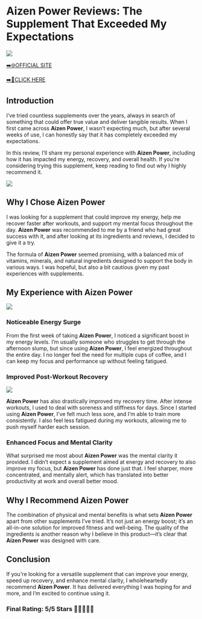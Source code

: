# **Aizen Power Reviews**: The Supplement That Exceeded My Expectations

[![](https://static.vecteezy.com/system/resources/thumbnails/019/896/014/small/buy-now-gradient-button-with-cart-symbol-buy-now-illustration-png.png)](https://edetoop.top/lander/sugarpreland-1/airpow.html) 

[➡️🌐OFFICIAL SITE](https://edetoop.top/lander/sugarpreland-1/airpow.html) 

[➡️🔗CLICK HERE](https://edetoop.top/lander/sugarpreland-1/airpow.html) 


## Introduction

I’ve tried countless supplements over the years, always in search of something that could offer true value and deliver tangible results. When I first came across **Aizen Power**, I wasn’t expecting much, but after several weeks of use, I can honestly say that it has completely exceeded my expectations.

In this review, I’ll share my personal experience with **Aizen Power**, including how it has impacted my energy, recovery, and overall health. If you're considering trying this supplement, keep reading to find out why I highly recommend it.

[![](https://wallpapers.com/images/hd/red-order-now-button-udg4jcj4arvn8b0n-2.png)](https://edetoop.top/lander/sugarpreland-1/airpow.html)  

## Why I Chose **Aizen Power**

I was looking for a supplement that could improve my energy, help me recover faster after workouts, and support my mental focus throughout the day. **Aizen Power** was recommended to me by a friend who had great success with it, and after looking at its ingredients and reviews, I decided to give it a try.

The formula of **Aizen Power** seemed promising, with a balanced mix of vitamins, minerals, and natural ingredients designed to support the body in various ways. I was hopeful, but also a bit cautious given my past experiences with supplements.

## My Experience with **Aizen Power**

[![](https://static.vecteezy.com/system/resources/thumbnails/019/896/014/small/buy-now-gradient-button-with-cart-symbol-buy-now-illustration-png.png)](https://edetoop.top/lander/sugarpreland-1/airpow.html)

### Noticeable Energy Surge

From the first week of taking **Aizen Power**, I noticed a significant boost in my energy levels. I’m usually someone who struggles to get through the afternoon slump, but since using **Aizen Power**, I feel energized throughout the entire day. I no longer feel the need for multiple cups of coffee, and I can keep my focus and performance up without feeling fatigued.

### Improved Post-Workout Recovery

[![](https://wallpapers.com/images/hd/red-order-now-button-udg4jcj4arvn8b0n-2.png)](https://edetoop.top/lander/sugarpreland-1/airpow.html)  

**Aizen Power** has also drastically improved my recovery time. After intense workouts, I used to deal with soreness and stiffness for days. Since I started using **Aizen Power**, I’ve felt much less sore, and I’m able to train more consistently. I also feel less fatigued during my workouts, allowing me to push myself harder each session.

### Enhanced Focus and Mental Clarity

What surprised me most about **Aizen Power** was the mental clarity it provided. I didn’t expect a supplement aimed at energy and recovery to also improve my focus, but **Aizen Power** has done just that. I feel sharper, more concentrated, and mentally alert, which has translated into better productivity at work and overall better mood.

## Why I Recommend **Aizen Power**

The combination of physical and mental benefits is what sets **Aizen Power** apart from other supplements I’ve tried. It’s not just an energy boost; it’s an all-in-one solution for improved fitness and well-being. The quality of the ingredients is another reason why I believe in this product—it’s clear that **Aizen Power** was designed with care.

## Conclusion

If you're looking for a versatile supplement that can improve your energy, speed up recovery, and enhance mental clarity, I wholeheartedly recommend **Aizen Power**. It has delivered everything I was hoping for and more, and I’m excited to continue using it.

### Final Rating: 5/5 Stars 🌟🌟🌟🌟🌟
